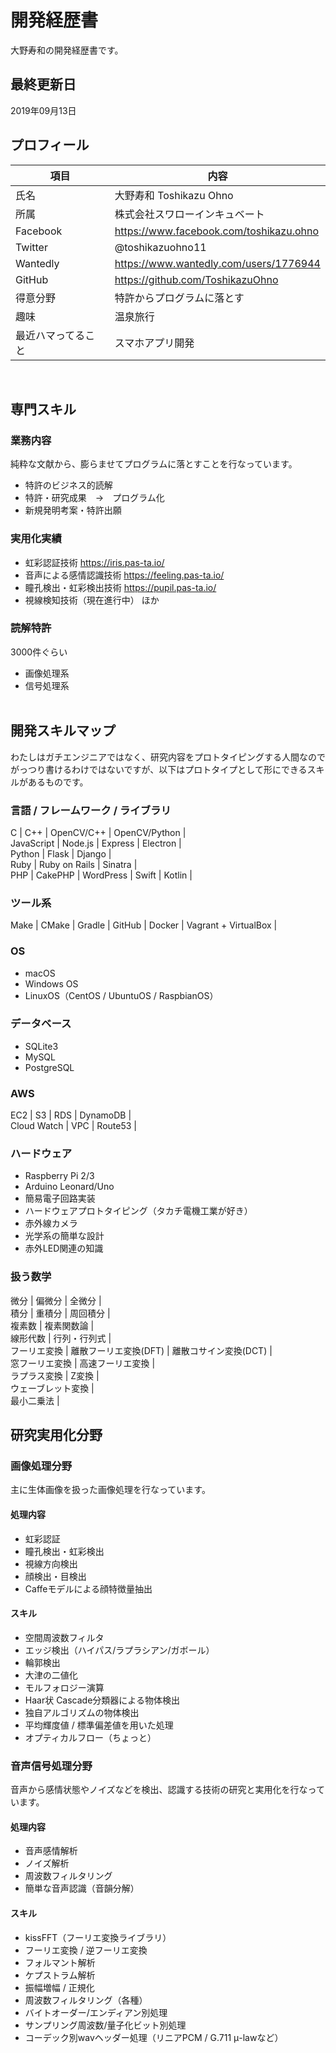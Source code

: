 # 開発経歴書
大野寿和の開発経歴書です。

## 最終更新日
2019年09月13日

## プロフィール

|項目|内容|
|---|---|
|氏名|大野寿和 Toshikazu Ohno|
|所属|株式会社スワローインキュベート|
|Facebook|https://www.facebook.com/toshikazu.ohno|
|Twitter|@toshikazuohno11|
|Wantedly|https://www.wantedly.com/users/1776944|
|GitHub|https://github.com/ToshikazuOhno|
|得意分野|特許からプログラムに落とす|
|趣味|温泉旅行|
|最近ハマってること|スマホアプリ開発|
<br>

## 専門スキル
### 業務内容
純粋な文献から、膨らませてプログラムに落とすことを行なっています。
- 特許のビジネス的読解
- 特許・研究成果　→　プログラム化
- 新規発明考案・特許出願

### 実用化実績
- 虹彩認証技術 https://iris.pas-ta.io/
- 音声による感情認識技術 https://feeling.pas-ta.io/
- 瞳孔検出・虹彩検出技術 https://pupil.pas-ta.io/
- 視線検知技術（現在進行中）
ほか


### 読解特許
3000件ぐらい
- 画像処理系
- 信号処理系
<br><br>

## 開発スキルマップ
わたしはガチエンジニアではなく、研究内容をプロトタイピングする人間なので<br>
がっつり書けるわけではないですが、以下はプロトタイプとして形にできるスキルがあるものです。


### 言語 / フレームワーク / ライブラリ 
C | C++ | OpenCV/C++ | OpenCV/Python |<br>
JavaScript | Node.js | Express | Electron |<br>
Python | Flask | Django |<br>
Ruby | Ruby on Rails | Sinatra |<br>
PHP | CakePHP | WordPress |
Swift | Kotlin |

### ツール系
Make | CMake | Gradle |
GitHub | Docker | Vagrant + VirtualBox |


### OS
- macOS
- Windows OS
- LinuxOS（CentOS / UbuntuOS / RaspbianOS）


### データベース
- SQLite3
- MySQL
- PostgreSQL


### AWS
EC2 | S3 | RDS | DynamoDB |<br>
Cloud Watch | VPC | Route53 |


### ハードウェア
- Raspberry Pi 2/3
- Arduino Leonard/Uno
- 簡易電子回路実装
- ハードウェアプロトタイピング（タカチ電機工業が好き）
- 赤外線カメラ
- 光学系の簡単な設計
- 赤外LED関連の知識


### 扱う数学
微分 | 偏微分 | 全微分 |<br>
積分 | 重積分 | 周回積分 |<br>
複素数 | 複素関数論 | <br>
線形代数 | 行列・行列式 |<br>
フーリエ変換 | 離散フーリエ変換(DFT) | 離散コサイン変換(DCT) |<br>
窓フーリエ変換 | 高速フーリエ変換 |<br>
ラプラス変換 | Z変換 |<br>
ウェーブレット変換 |<br>
最小二乗法 | 

## 研究実用化分野

### 画像処理分野
主に生体画像を扱った画像処理を行なっています。

#### 処理内容
- 虹彩認証
- 瞳孔検出・虹彩検出
- 視線方向検出
- 顔検出・目検出
- Caffeモデルによる顔特徴量抽出

#### スキル
- 空間周波数フィルタ
- エッジ検出（ハイパス/ラプラシアン/ガボール）
- 輪郭検出
- 大津の二値化
- モルフォロジー演算
- Haar状 Cascade分類器による物体検出
- 独自アルゴリズムの物体検出
- 平均輝度値 / 標準偏差値を用いた処理
- オプティカルフロー（ちょっと）


### 音声信号処理分野
音声から感情状態やノイズなどを検出、認識する技術の研究と実用化を行なっています。

#### 処理内容
- 音声感情解析
- ノイズ解析
- 周波数フィルタリング
- 簡単な音声認識（音韻分解）

#### スキル
- kissFFT（フーリエ変換ライブラリ）
- フーリエ変換 / 逆フーリエ変換
- フォルマント解析
- ケプストラム解析
- 振幅増幅 / 正規化
- 周波数フィルタリング（各種）
- バイトオーダー/エンディアン別処理
- サンプリング周波数/量子化ビット別処理
- コーデック別wavヘッダー処理（リニアPCM / G.711 μ-lawなど）
